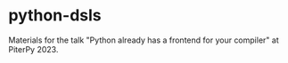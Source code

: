 # python-dsls
Materials for the talk "Python already has a frontend for your compiler" at PiterPy 2023.
